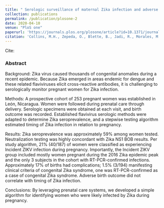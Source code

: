 ```yaml
---
title: " Serologic surveillance of maternal Zika infection and adverse fetal outcomes in a prospective cohort in León, Nicaragua during the peak of the Zika epidemic"
collection: publications
permalink: /publication/plosone-2
date: 2020-04-10
venue: "PloS one"
paperurl: 'https://journals.plos.org/plosone/article?id=10.1371/journal.pone.0230692'
citation: 'Collins, M.H., Zepeda, O., Blette, B., Jadi, R., Morales, M., Pérez, R., Liou, G.J.A., Montoya-Cruz, M., Harris, E., Becker-Dreps, S. and de Silva, A.M., 2020. Serologic surveillance of maternal Zika infection in a prospective cohort in Leon, Nicaragua during the peak of the Zika epidemic. PloS one, 15(4), p.e0230692.'
---
```


Cite:

### Abstract

Background:
Zika virus caused thousands of congenital anomalies during a recent epidemic. Because Zika emerged in areas endemic for dengue and these related flaviviruses elicit cross-reactive antibodies, it is challenging to serologically monitor pregnant women for Zika infection.

Methods:
A prospective cohort of 253 pregnant women was established in León, Nicaragua. Women were followed during prenatal care through delivery. Serologic specimens were obtained at each visit, and birth outcome was recorded. Established flavivirus serologic methods were adapted to determine Zika seroprevalence, and a stepwise testing algorithm estimated timing of Zika infection in relation to pregnancy.

Results:
Zika seroprevalence was approximately 59% among women tested. Neutralization testing was highly concordant with Zika NS1 BOB results. Per study algorithm, 21% (40/187) of women were classified as experiencing Incident ZIKV infection during pregnancy. Importantly, the Incident ZIKV group included mostly women pregnant during the 2016 Zika epidemic peak and the only 3 subjects in the cohort with RT-PCR-confirmed infections. Approximately 17% of births had complications; 1.5% (3/194) manifesting clinical criteria of congenital Zika syndrome, one was RT-PCR-confirmed as a case of congenital Zika syndrome. Adverse birth outcome did not correlate with timing of Zika infection.

Conclusions:
By leveraging prenatal care systems, we developed a simple algorithm for identifying women who were likely infected by Zika during pregnancy.
